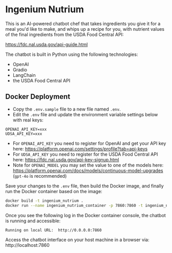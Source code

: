 # Ingenium Nutrium

This is an AI-powered chatbot chef that takes ingredients you give it for a meal you'd like to make,
and whips up a recipe for you, with nutrient values of the final ingredients from the USDA Food Central API:

https://fdc.nal.usda.gov/api-guide.html

The chatbot is built in Python using the following technologies:
- OpenAI
- Gradio
- LangChain
- the USDA Food Central API

## Docker Deployment

- Copy the `.env.sample` file to a new file named `.env`.
- Edit the `.env` file and update the environment variable settings below with real keys:
```
OPENAI_API_KEY=xxx
UDSA_API_KEY=xxx
```
- For `OPENAI_API_KEY` you need to register for OpenAI and get your API key here: https://platform.openai.com/settings/profile?tab=api-keys
- For `UDSA_API_KEY` you need to register for the USDA Food Central API here: https://fdc.nal.usda.gov/api-key-signup.html
- Note for `OPENAI_MODEL` you may set the value to one of the models here: https://platform.openai.com/docs/models/continuous-model-upgrades (`gpt-4o` is recommended)

Save your changes to the `.env` file, then build the Docker image, and finally run the Docker container based on the image:
```bash
docker build -t ingenium_nutrium .
docker run --name ingenium_nutrium_container -p 7860:7860 -t ingenium_nutrium
```

Once you see the following log in the Docker container console, the chatbot is running and accessible:
```bash
Running on local URL:  http://0.0.0.0:7860
```

Access the chatbot interface on your host machine in a browser via: http://localhost:7860
